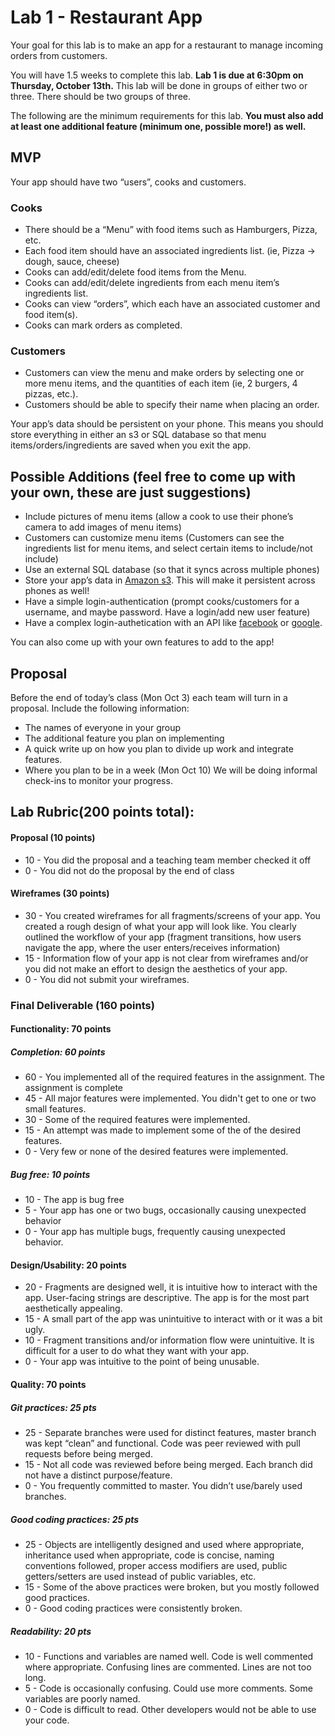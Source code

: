 # Lab 1 - Restaurant App

Your goal for this lab is to make an app for a restaurant to manage incoming orders from customers.

You will have 1.5 weeks to complete this lab. **Lab 1 is due at 6:30pm on Thursday, October 13th.** This lab will be done in groups of either two or three. There should be two groups of three.

The following are the minimum requirements for this lab. **You must also add at least one additional feature (minimum one, possible more!) as well.**

## MVP

Your app should have two “users”, cooks and customers.

### Cooks

- There should be a “Menu” with food items such as Hamburgers, Pizza, etc.
- Each food item should have an associated ingredients list. (ie, Pizza -> dough, sauce, cheese)
- Cooks can add/edit/delete food items from the Menu.
- Cooks can add/edit/delete ingredients from each menu item’s ingredients list.
- Cooks can view “orders”, which each have an associated customer and food item(s).
- Cooks can mark orders as completed.

### Customers

- Customers can view the menu and make orders by selecting one or more menu items, and the quantities of each item (ie, 2 burgers, 4 pizzas, etc.).
- Customers should be able to specify their name when placing an order.

Your app’s data should be persistent on your phone. This means you should store everything in either an s3 or SQL database so that menu items/orders/ingredients are saved when you exit the app.

## Possible Additions (feel free to come up with your own, these are just suggestions)

- Include pictures of menu items (allow a cook to use their phone’s camera to add images of menu items)
- Customers can customize menu items (Customers can see the ingredients list for menu items, and select certain items to include/not include)
- Use an external SQL database (so that it syncs across multiple phones)
- Store your app’s data in [Amazon s3](http://docs.aws.amazon.com/mobile/sdkforandroid/developerguide/s3transferutility.html). This will make it persistent across phones as well!
- Have a simple login-authentication (prompt cooks/customers for a username, and maybe password. Have a login/add new user feature)
- Have a complex login-authetication with an API like [facebook](https://developers.facebook.com/docs/facebook-login/android) or [google](https://developers.google.com/api-client-library/javascript/features/authentication).

You can also come up with your own features to add to the app!

## Proposal
Before the end of today’s class (Mon Oct 3) each team will turn in a proposal. Include the following information:

* The names of everyone in your group
* The additional feature you plan on implementing
* A quick write up on how you plan to divide up work and integrate features.
* Where you plan to be in a week (Mon Oct 10) We will be doing informal check-ins to monitor your progress.

## Lab Rubric(200 points total):
#### Proposal (10 points)
* 10 - You did the proposal and a teaching team member checked it off
* 0 - You did not do the proposal by the end of class

#### Wireframes (30 points)
* 30 - You created wireframes for all fragments/screens of your app. You created a rough design of what your app will look like. You clearly outlined the workflow of your app (fragment transitions, how users navigate the app, where the user enters/receives information)
* 15 - Information flow of your app is not clear from wireframes and/or you did not make an effort to design the aesthetics of your app.
* 0 - You did not submit your wireframes.

### Final Deliverable (160 points)
#### Functionality: 70 points
##### Completion: 60 points
* 60 - You implemented all of the required features in the assignment. The assignment is complete
* 45 - All major features were implemented. You didn't get to one or two small features.
* 30 - Some of the required features were implemented.
* 15 - An attempt was made to implement some of the of the desired features.
* 0 - Very few or none of the desired features were implemented.

##### Bug free: 10 points
* 10 - The app is bug free
* 5 - Your app has one or two bugs, occasionally causing unexpected behavior
* 0 - Your app has multiple bugs, frequently causing unexpected behavior.


#### Design/Usability: 20 points
* 20 - Fragments are designed well, it is intuitive how to interact with the app.  User-facing strings are descriptive. The app is for the most part aesthetically appealing.
* 15 - A small part of the app was unintuitive to interact with or it was a bit ugly.
* 10 - Fragment transitions and/or information flow were unintuitive. It is difficult for a user to do what they want with your app.
* 0 - Your app was intuitive to the point of being unusable.

#### Quality: 70 points

##### Git practices: 25 pts


* 25 - Separate branches were used for distinct features, master branch was kept “clean” and functional. Code was peer reviewed with pull requests before being merged.
* 15 - Not all code was reviewed before being merged. Each branch did not have a distinct purpose/feature.
* 0 - You frequently committed to master. You didn’t use/barely used branches.

##### Good coding practices: 25 pts

* 25 - Objects are intelligently designed and used where appropriate, inheritance used when appropriate, code is concise, naming conventions followed, proper access modifiers are used, public getters/setters are used instead of public variables, etc.
* 15 - Some of the above practices were broken, but you mostly followed good practices.
* 0 - Good coding practices were consistently broken.

##### Readability: 20 pts
* 10 - Functions and variables are named well. Code is well commented where appropriate. Confusing lines are commented. Lines are not too long.
* 5 - Code is occasionally confusing. Could use more comments. Some variables are poorly named.
* 0 - Code is difficult to read. Other developers would not be able to use your code.
